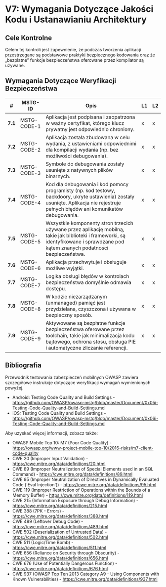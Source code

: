# V7: Wymagania Dotyczące Jakości Kodu i Ustanawianiu Architektury

## Cele Kontrolne

Celem tej kontroli jest zapewnienie, że podczas tworzenia aplikacji przestrzegane są podstawowe praktyki bezpiecznego kodowania  oraz że „bezpłatne” funkcje bezpieczeństwa oferowane przez kompilator są używane.

## Wymagania Dotyczące Weryfikacji Bezpieczeństwa

| # | MSTG-ID | Opis | L1 | L2 |
| -- | ---------- | ---------------------- | - | - |
| **7.1** | MSTG-CODE-1 |Aplikacja jest podpisana i zaopatrzona w ważny certyfikat, którego klucz prywatny jest odpowiednio chroniony.| x | x |
| **7.2** | MSTG-CODE-2 | Aplikacja została zbudowana w celu wydania, z ustawieniami odpowiednimi dla kompilacji wydania (np. bez możliwości debugowania). | x | x |
| **7.3** | MSTG-CODE-3 | Symbole do debugowania zostały usunięte z natywnych plików binarnych. | x | x |
| **7.4** | MSTG-CODE-4 | Kod dla debugowania i kod pomocy programisty (np. kod testowy, backdoory, ukryte ustawienia) zostały usunięte. Aplikacja nie rejestruje pełnych błędów ani komunikatów debugowania. | x | x |
| **7.5** | MSTG-CODE-5 | Wszystkie komponenty stron trzecich używane przez aplikację mobilną, takie jak biblioteki i frameworki, są identyfikowane i sprawdzane pod kątem znanych podatności bezpieczeństwa. | x | x |
| **7.6** | MSTG-CODE-6 | Aplikacja przechwytuje i obsługuje możliwe wyjątki.| x | x |
| **7.7** | MSTG-CODE-7 | Logika obsługi błędów w kontrolach bezpieczeństwa domyślnie odmawia dostępu. | x | x |
| **7.8** | MSTG-CODE-8 | W kodzie niezarządzanym (unmanaged) pamięć jest przydzielana, czyszczona i używana w bezpieczny sposób.  | x | x |
| **7.9** | MSTG-CODE-9 | Aktywowane są bezpłatne funkcje bezpieczeństwa oferowane przez toolchain, takie jak minimalizacja kodu bajtowego, ochrona stosu, obsługa PIE i automatyczne zliczanie referencji. | x | x |

## Bibliografia

Przewodnik testowania zabezpieczeń mobilnych OWASP zawiera szczegółowe instrukcje dotyczące weryfikacji wymagań wymienionych powyżej.

- Android: Testing Code Quality and Build Settings - <https://github.com/OWASP/owasp-mstg/blob/master/Document/0x05i-Testing-Code-Quality-and-Build-Settings.md>
- iOS: Testing Code Quality and Build Settings - <https://github.com/OWASP/owasp-mstg/blob/master/Document/0x06i-Testing-Code-Quality-and-Build-Settings.md>

Aby uzyskać więcej informacji, zobacz także:

- OWASP Mobile Top 10: M7 (Poor Code Quality) - <https://owasp.org/www-project-mobile-top-10/2016-risks/m7-client-code-quality>
- CWE 20 (Improper Input Validation) - <https://cwe.mitre.org/data/definitions/20.html>
- CWE 89 (Improper Neutralization of Special Elements used in an SQL Command) - <https://cwe.mitre.org/data/definitions/89.html>
- CWE 95 (Improper Neutralization of Directives in Dynamically Evaluated Code ('Eval Injection')) - <https://cwe.mitre.org/data/definitions/95.html>
- CWE 119 (Improper Restriction of Operations within the Bounds of a Memory Buffer) - <https://cwe.mitre.org/data/definitions/119.html>
- CWE 215 (Information Exposure through Debug Information) - <https://cwe.mitre.org/data/definitions/215.html>
- CWE 388 (7PK - Errors) - <https://cwe.mitre.org/data/definitions/388.html>
- CWE 489 (Leftover Debug Code) - <https://cwe.mitre.org/data/definitions/489.html>
- CWE 502 (Deserialization of Untrusted Data) - <https://cwe.mitre.org/data/definitions/502.html>
- CWE 511 (Logic/Time Bomb) - <https://cwe.mitre.org/data/definitions/511.html>
- CWE 656 (Reliance on Security through Obscurity) - <https://cwe.mitre.org/data/definitions/656.html>
- CWE 676 (Use of Potentially Dangerous Function)  - <https://cwe.mitre.org/data/definitions/676.html>
- CWE 937 (OWASP Top Ten 2013 Category A9 - Using Components with Known Vulnerabilities) - <https://cwe.mitre.org/data/definitions/937.html>
